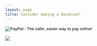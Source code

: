 ```yaml
---
layout: page
title: Consider making a donation!
---
```


<div class="container">
  <div class="donation-button">
    <form action="https://www.paypal.com/cgi-bin/webscr" method="post" target="_blank">
      <input type="hidden" name="cmd" value="_donations">
      <input type="hidden" name="business" value="{{ site.data.authors.primary.email }}">
      <input type="hidden" name="lc" value="US">
      <input type="hidden" name="item_name" value="{{ site.data.settings.title }}">
      <input type="hidden" name="item_number" value="{{ site.data.settings.donate-paypal }}">
      <input type="hidden" name="no_note" value="0">
      <input type="hidden" name="currency_code" value="MXN">
      <input type="hidden" name="bn" value="PP-DonationsBF:btn_donate_LG.gif:NonHostedGuest">
      <input type="image" src="https://www.paypalobjects.com/en_US/i/btn/btn_donate_LG.gif" border="0" name="submit" alt="PayPal - The safer, easier way to pay online!">
      <img alt="" border="0" src="https://www.paypalobjects.com/es_XC/i/scr/pixel.gif" width="1" height="1">
    </form>
  </div>
  <div class="donation-button">
    <a href="https://blockchain.info/payment_request?address={{ site.data.settings.donate-blockchain }}" target="_blank">
      <img src="https://blockchain.info/Resources/buttons/donate_64.png"/>
    </a>
  </div>
</div>
